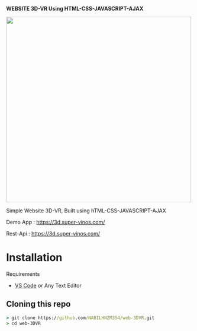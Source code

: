  **WEBSITE 3D-VR Using HTML-CSS-JAVASCRIPT-AJAX**

<img src="https://i.uguu.se/qvUORSGz.jpg" width="500">

Simple Website 3D-VR, Built using hTML-CSS-JAVASCRIPT-AJAX

Demo App : https://3d.super-vinos.com/

Rest-Api : https://3d.super-vinos.com/

# Installation

Requirements
* [VS Code](https://code.visualstudio.com/download) or Any Text Editor

## Cloning this repo
```cmd
> git clone https://github.com/NABILHNZM354/web-3DVR.git
> cd web-3DVR
```
